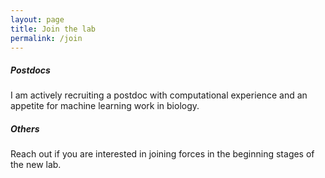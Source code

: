 ```yaml
---
layout: page
title: Join the lab
permalink: /join
---
```




##### Postdocs
I am actively recruiting a postdoc  with computational experience and an appetite for machine learning work in	biology.


##### Others
Reach out if you are interested in joining forces in the beginning stages of the new lab.
